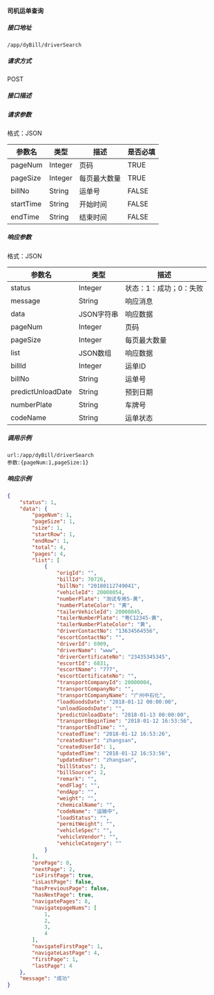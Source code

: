 #### 司机运单查询

##### 接口地址

```
/app/dyBill/driverSearch
```

##### 请求方式

POST

##### 接口描述

##### 请求参数

格式：JSON

| 参数名 | 类型 | 描述 | 是否必填 |
| --- | --- | --- | --- |
| pageNum| Integer | 页码| TRUE |
| pageSize| Integer | 每页最大数量| TRUE |
| billNo| String| 运单号| FALSE|
| startTime| String| 开始时间| FALSE |
| endTime| String| 结束时间| FALSE|

##### 响应参数

格式：JSON

| 参数名 | 类型 | 描述 |
| --- | --- | --- |
| status| Integer | 状态：1：成功；0：失败 |
| message| String | 响应消息 |
| data| JSON字符串| 响应数据 |
| pageNum| Integer | 页码|
| pageSize| Integer | 每页最大数量|
| list| JSON数组| 响应数据|
| billId| Integer | 运单ID|
| billNo| String| 运单号|
| predictUnloadDate| String | 预到日期|
| numberPlate| String| 车牌号 |
| codeName| String| 运单状态 |

##### 调用示例

```
url:/app/dyBill/driverSearch
参数:{pageNum:1,pageSize:1}
```

##### 响应示例
``` json
{
    "status": 1,
    "data": {
        "pageNum": 1,
        "pageSize": 1,
        "size": 1,
        "startRow": 1,
        "endRow": 1,
        "total": 4,
        "pages": 4,
        "list": [
            {
                "origId": "",
                "billId": 70726,
                "billNo": "20180112749041",
                "vehicleId": 20000054,
                "numberPlate": "测试专用5-黄",
                "numberPlateColor": "黄",
                "tailerVehicleId": 20000045,
                "tailerNumberPlate": "粤C12345-黄",
                "tailerNumberPlateColor": "黄",
                "driverContactNo": "13634564556",
                "escortContactNo": "",
                "driverId": 6909,
                "driverName": "www",
                "driverCertificateNo": "23435345345",
                "escortId": 6831,
                "escortName": "777",
                "escortCertificateNo": "",
                "transportCompanyId": 20000004,
                "transportCompanyNo": "",
                "transportCompanyName": "广州中石化",
                "loadGoodsDate": "2018-01-12 00:00:00",
                "unloadGoodsDate": "",
                "predictUnloadDate": "2018-01-13 00:00:00",
                "transportBeginTime": "2018-01-12 16:53:56",
                "transportEndTime": "",
                "createdTime": "2018-01-12 16:53:26",
                "createdUser": "zhangsan",
                "createdUserId": 1,
                "updatedTime": "2018-01-12 16:53:56",
                "updatedUser": "zhangsan",
                "billStatus": 3,
                "billSource": 2,
                "remark": "",
                "endFlag": "",
                "endApp": "",
                "weight": "",
                "chemicalName": "",
                "codeName": "运输中",
                "loadStatus": "",
                "permitWeight": "",
                "vehicleSpec": "",
                "vehicleVendor": "",
                "vehicleCatogery": ""
            }
        ],
        "prePage": 0,
        "nextPage": 2,
        "isFirstPage": true,
        "isLastPage": false,
        "hasPreviousPage": false,
        "hasNextPage": true,
        "navigatePages": 8,
        "navigatepageNums": [
            1,
            2,
            3,
            4
        ],
        "navigateFirstPage": 1,
        "navigateLastPage": 4,
        "firstPage": 1,
        "lastPage": 4
    },
    "message": "成功"
}
```
